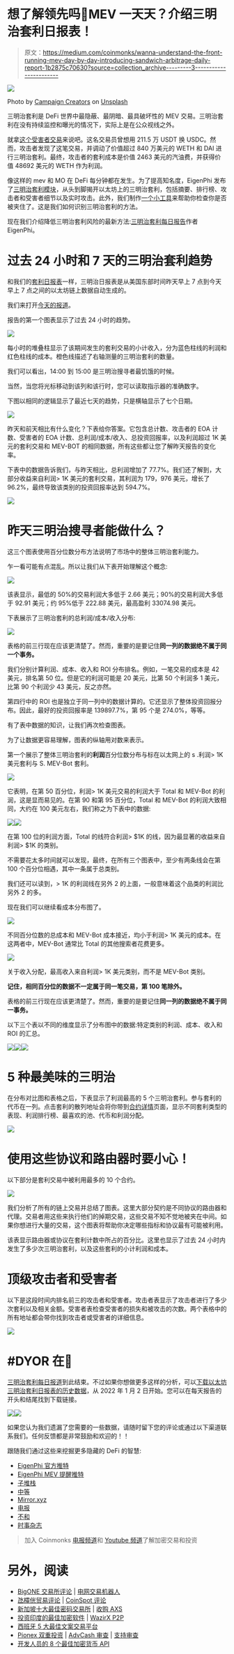 # 想了解领先吗🥪MEV 一天天？介绍三明治套利日报表！

> 原文：<https://medium.com/coinmonks/wanna-understand-the-front-running-mev-day-by-day-introducing-sandwich-arbitrage-daily-report-1b2875c70630?source=collection_archive---------3----------------------->

![](img/8cc34598ae58ca9681cc11a202c9fb11.png)

Photo by [Campaign Creators](https://unsplash.com/@campaign_creators) on [Unsplash](https://unsplash.com/)

三明治套利是 DeFi 世界中最隐蔽、最阴暗、最具破坏性的 MEV 交易。三明治套利在没有持续监控和曝光的情况下，实际上是在公众视线之外。

就拿[这个受害者交易](https://eigenphi.io/ethereum/tx/0xa6813d8ce3266f83d6eb31dd765f60bcd4856662f56bbd8aa895c9cbe7cb39a2)来说吧。这名交易员曾想用 211.5 万 USDT 换 USDC。然而，攻击者发现了这笔交易，并调动了价值超过 840 万美元的 WETH 和 DAI 进行三明治套利。最终，攻击者的套利成本是价值 2463 美元的汽油费，并获得价值 48692 美元的 WETH 作为利润。

像这样的 mev 和 MO 在 DeFi 每分钟都在发生。为了提高知名度，EigenPhi 发布了[三明治套利模块](https://eigenphi.io/ethereum/sandwich)，从头到脚揭开以太坊上的三明治套利，包括摘要、排行榜、攻击者和受害者细节以及实时攻击。此外，我们制作[一个小工具](https://eigenphi.io/sandwich/search)来帮助你检查你是否被夹住了。这是我们如何识别三明治套利的方法。

现在我们介绍降低三明治套利风险的最新方法:[三明治套利每日报告](https://eigenphi.notion.site/Sandwich-Arbitrages-Daily-Report-c32bc40bc0934957ad7edf2c1d307917)作者 EigenPhi。

# 过去 24 小时和 7 天的三明治套利趋势

和我们的[套利日报表](https://eigenphi.notion.site/Auto-Daily-Report-2f6bc48486e04c5199ab6159d3ff0e05)一样，三明治日报表是从美国东部时间昨天早上 7 点到今天早上 7 点之间的以太坊链上数据自动生成的。

我们来打开[今天的报道](https://eigenphi.notion.site/Sandwich-Arbitrages-Daily-Report-05-31-2022-by-EigenPhi-08b794e2930d4f6d8fa551f733abaa88)。

报告的第一个图表显示了过去 24 小时的趋势。

![](img/dec1c6b9b2c830260c3c7b9b8f4e3ed6.png)

每小时的堆叠柱显示了该期间发生的套利交易的小计收入，分为蓝色柱线的利润和红色柱线的成本。橙色线描述了右轴测量的三明治套利的数量。

我们可以看出，14:00 到 15:00 是三明治搜寻者最饥饿的时候。

当然，当您将光标移动到该列和该行时，您可以读取指示器的准确数字。

下图以相同的逻辑显示了最近七天的趋势，只是横轴显示了七个日期。

![](img/81c6508674156337705430f87ef45eae.png)

昨天和前天相比有什么变化？下表给你答案。它包含总计数、攻击者的 EOA 计数、受害者的 EOA 计数、总利润/成本/收入、总投资回报率，以及利润超过 1K 美元的套利交易和 MEV-BOT 的相同数据，所有这些都让您了解昨天报告的变化率。

下表中的数据告诉我们，与昨天相比，总利润增加了 77.7%。我们还了解到，大部分收益来自利润> 1K 美元的套利交易，其利润为 179，976 美元，增长了 96.2%，最终导致该类别的投资回报率达到 594.7%。

![](img/afde4ff48799de61ade345a5c34f2341.png)

# 昨天三明治搜寻者能做什么？

这三个图表使用百分位数分布方法说明了市场中的整体三明治套利能力。

乍一看可能有点混乱。所以让我们从下表开始理解这个概念:

![](img/d363027e05c17823033ceb037b103a20.png)

该表显示，最低的 50%的交易利润大多低于 2.66 美元；90%的交易利润大多低于 92.91 美元；约 95%低于 222.88 美元，最高盈利 33074.98 美元。

下表展示了三明治套利的总利润/成本/收入分布:

![](img/c1def673ef49f498bea18d4c2233f669.png)

表格的前三行现在应该更清楚了。然而，重要的是要记住**同一列的数据绝不属于同一个事务。**

我们分别计算利润、成本、收入和 ROI 分布排名。例如，一笔交易的成本是 42 美元，排名第 50 位。但是它的利润可能是 20 美元，比第 50 个利润多 1 美元，比第 90 个利润少 43 美元，反之亦然。

第四行中的 ROI 也是独立于同一列中的数据计算的。它还显示了整体投资回报分布。因此，最好的投资回报率是 139897.7%，第 95 个是 274.0%，等等。

有了表中数据的知识，让我们再次检查图表。

为了让数据更容易理解，图表的纵轴用对数来表示。

第一个展示了整体三明治套利的**利润**百分位数分布与标在以太网上的 s .利润> 1K 美元套利与 S. MEV-Bot 套利。

![](img/704aeed26f990e19220d82a14ebd9da5.png)

它表明，在第 50 百分位，利润> 1K 美元交易的利润大于 Total 和 MEV-Bot 的利润，这是显而易见的。在第 90 和第 95 百分位，Total 和 MEV-Bot 的利润大致相同，大约在 100 美元左右，我们称之为下表中的数据:

![](img/37e8c83b0df5b4fcd790334fb305ed95.png)![](img/ddadf6c99e7a02f166bb8b53013b00c8.png)

在第 100 位的利润方面，Total 的线符合利润> $1K 的线，因为最显著的收益来自利润> $1K 的类别。

不需要花太多时间就可以发现，最终，在所有三个图表中，至少有两条线会在第 100 个百分位相遇，其中一条属于总类别。

我们还可以读到，> 1K 的利润线在另外 2 的上面，一般意味着这个品类的利润比另外 2 的多。

现在我们可以继续看成本分布图了。

![](img/814502f87db1dde87c05a2216cbc2d3c.png)

不同百分位数的总成本和 MEV-Bot 成本接近，均小于利润> 1K 美元的成本。在这两者中，MEV-Bot 通常比 Total 的其他搜索者花费更多。

![](img/0b141ce0602f91247a3140c6ef4c76f9.png)

关于收入分配，最高收入来自利润> 1K 美元类别，而不是 MEV-Bot 类别。

**记住，相同百分位的数据不一定属于同一笔交易，第 100 笔除外。**

表格的前三行现在应该更清楚了。然而，重要的是要记住**同一列的数据绝不属于同一事务。**

以下三个表以不同的维度显示了分布图中的数据:特定类别的利润、成本、收入和 ROI 的汇总。

![](img/2f2a955b590328d8ea71d76d173dcb99.png)![](img/42cd28d2d24eef63708ba5d3eeeaaf18.png)![](img/06f78975e78b810d6a0308936179d4b1.png)

# 5 种最美味的三明治

在分布对比图和表格之后，下表显示了利润最高的 5 个三明治套利。参与套利的代币在一列。点击套利的散列地址会将你带到[合约详情](https://eigenphi-1.gitbook.io/arbitrage-scan-user-guide/contract)页面，显示不同套利类型的表现、利润排行榜、最喜欢的池、代币和利润分配。

![](img/9f315817dfeb7ea5c779a470b9384c35.png)

# 使用这些协议和路由器时要小心！

以下部分是套利交易中被利用最多的 10 个合约。

![](img/12ac9b322da0be07db801ffeee09f770.png)

我们分析了所有的链上交易并总结了图表。这里大部分契约是不同协议的路由器和代理。交易者用这些来执行他们的掉期交易，这些交易不知不觉地被夹在中间。如果你想进行大量的交易，这个图表将帮助你决定哪些指标和协议最有可能被利用。

该表显示路由器或协议在套利计数中所占的百分比。这里也显示了过去 24 小时内发生了多少次三明治套利，以及这些套利的小计利润和成本。

# 顶级攻击者和受害者

以下是这段时间内排名前三的攻击者和受害者。攻击者表显示了攻击者进行了多少次套利以及相关金额。受害者表检查受害者的损失和被攻击的次数。两个表格中的所有地址都会带你找到攻击者或受害者的详细信息。

![](img/da5b42ecfe742366c24b5155cbae2e8b.png)

# #DYOR 在🥪

[三明治套利每日报道](https://eigenphi.notion.site/Sandwich-Arbitrages-Daily-Report-c32bc40bc0934957ad7edf2c1d307917)到此结束。不过如果你想做更多这样的分析，可以[下载以太坊三明治套利日报表的历史数据](https://docs.google.com/spreadsheets/d/156fapjTIhDNCqjr02w-1zXvTfbMmYdDWraXS8JNLDA4/edit#gid=704766022)，从 2022 年 1 月 2 日开始。您可以在每天报告的开头和结尾找到下载链接。

![](img/598060bbe9f739b192437803f1221863.png)![](img/0e1017cf7a73ea3b19e5aed26cc82a70.png)

如果您认为我们遗漏了您需要的一些数据，请随时留下您的评论或通过以下渠道联系我们。任何反馈都是非常鼓励和欢迎的！！

跟随我们通过这些来挖掘更多隐藏的 DeFi 的智慧:

*   [EigenPhi 官方推特](https://twitter.com/eigenphi)
*   [EigenPhi MEV 提醒推特](https://twitter.com/eigenphi_alert)
*   [子堆栈](https://eigenphi.substack.com/)
*   [中等](/@eigenphi)
*   [Mirror.xyz](https://mirror.xyz/0xc19565163aFdEe3783FC970E4Bd0275B11848d34)
*   [电报](https://t.me/WisdomOfDeFi)
*   [不和](https://discord.com/invite/JXD8cyzR2a)
*   [时事杂志](https://www.getrevue.co/profile/EigenPhi)

> 加入 Coinmonks [电报频道](https://t.me/coincodecap)和 [Youtube 频道](https://www.youtube.com/c/coinmonks/videos)了解加密交易和投资

# 另外，阅读

*   [BigONE 交易所评论](/coinmonks/bigone-exchange-review-64705d85a1d4) | [电网交易机器人](https://coincodecap.com/grid-trading)
*   [氹欞侊贸易评论](https://coincodecap.com/anny-trade-review) | [CoinSpot 评论](https://coincodecap.com/coinspot-review)
*   [新加坡十大最佳密码交易所](https://coincodecap.com/crypto-exchange-in-singapore) | [收购 AXS](https://coincodecap.com/buy-axs-token)
*   [投资印度的最佳加密软件](https://coincodecap.com/best-crypto-to-invest-in-india-in-2021) | [WazirX P2P](https://coincodecap.com/wazirx-p2p)
*   [西班牙 5 大最佳文案交易平台](https://coincodecap.com/copy-trading-spain)
*   [Pionex 双重投资](https://coincodecap.com/pionex-dual-investment) | [AdvCash 审查](https://coincodecap.com/advcash-review) | [支持审查](https://coincodecap.com/uphold-review)
*   [开发人员的 8 个最佳加密货币 API](https://coincodecap.com/best-cryptocurrency-apis)